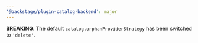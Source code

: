```yaml
---
'@backstage/plugin-catalog-backend': major
---
```


**BREAKING**: The default `catalog.orphanProviderStrategy` has been switched to `'delete'`.
